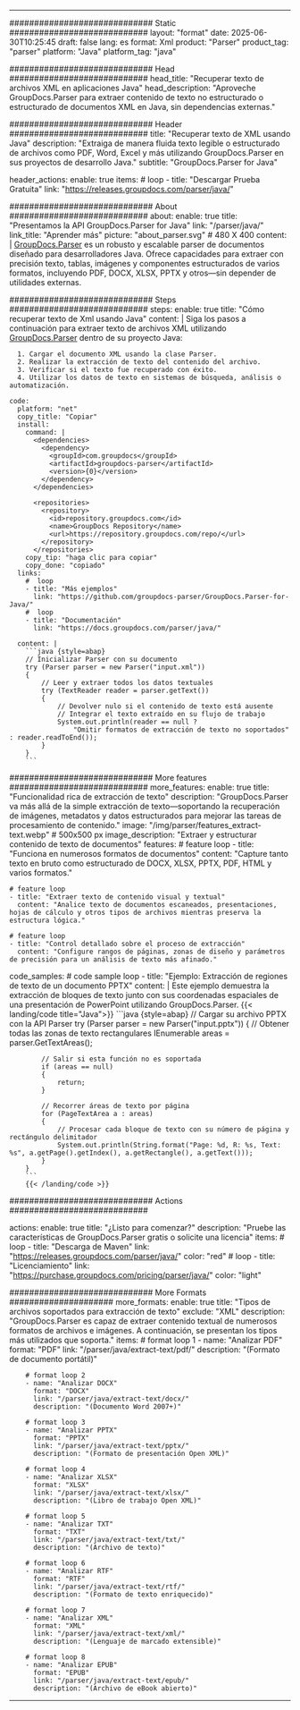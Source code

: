 


---
############################# Static ############################
layout: "format"
date:  2025-06-30T10:25:45
draft: false
lang: es
format: Xml
product: "Parser"
product_tag: "parser"
platform: "Java"
platform_tag: "java"

############################# Head ############################
head_title: "Recuperar texto de archivos XML en aplicaciones Java"
head_description: "Aproveche GroupDocs.Parser para extraer contenido de texto no estructurado o estructurado de documentos XML en Java, sin dependencias externas."

############################# Header ############################
title: "Recuperar texto de XML usando Java" 
description: "Extraiga de manera fluida texto legible o estructurado de archivos como PDF, Word, Excel y más utilizando GroupDocs.Parser en sus proyectos de desarrollo Java."
subtitle: "GroupDocs.Parser for Java" 

header_actions:
  enable: true
  items:
    #  loop
    - title: "Descargar Prueba Gratuita"
      link: "https://releases.groupdocs.com/parser/java/"
      
############################# About ############################
about:
    enable: true
    title: "Presentamos la API GroupDocs.Parser for Java"
    link: "/parser/java/"
    link_title: "Aprender más"
    picture: "about_parser.svg" # 480 X 400
    content: |
       [GroupDocs.Parser](/parser/java/) es un robusto y escalable parser de documentos diseñado para desarrolladores Java. Ofrece capacidades para extraer con precisión texto, tablas, imágenes y componentes estructurados de varios formatos, incluyendo PDF, DOCX, XLSX, PPTX y otros—sin depender de utilidades externas.

############################# Steps ############################
steps:
    enable: true
    title: "Cómo recuperar texto de Xml usando Java"
    content: |
      Siga los pasos a continuación para extraer texto de archivos XML utilizando [GroupDocs.Parser](/parser/java/) dentro de su proyecto Java:
      
      1. Cargar el documento XML usando la clase Parser.
      2. Realizar la extracción de texto del contenido del archivo.
      3. Verificar si el texto fue recuperado con éxito.
      4. Utilizar los datos de texto en sistemas de búsqueda, análisis o automatización.
   
    code:
      platform: "net"
      copy_title: "Copiar"
      install:
        command: |
          <dependencies>
            <dependency>
              <groupId>com.groupdocs</groupId>
              <artifactId>groupdocs-parser</artifactId>
              <version>{0}</version>
            </dependency>
          </dependencies>

          <repositories>
            <repository>
              <id>repository.groupdocs.com</id>
              <name>GroupDocs Repository</name>
              <url>https://repository.groupdocs.com/repo/</url>
            </repository>
          </repositories>
        copy_tip: "haga clic para copiar"
        copy_done: "copiado"
      links:
        #  loop
        - title: "Más ejemplos"
          link: "https://github.com/groupdocs-parser/GroupDocs.Parser-for-Java/"
        #  loop
        - title: "Documentación"
          link: "https://docs.groupdocs.com/parser/java/"
          
      content: |
        ```java {style=abap}
        // Inicializar Parser con su documento
        try (Parser parser = new Parser("input.xml"))
        {
            // Leer y extraer todos los datos textuales
            try (TextReader reader = parser.getText())
            {
                // Devolver nulo si el contenido de texto está ausente
                // Integrar el texto extraído en su flujo de trabajo
                System.out.println(reader == null ? 
                    "Omitir formatos de extracción de texto no soportados" : reader.readToEnd());
            }
        }
        ```            

############################# More features ############################
more_features:
  enable: true
  title: "Funcionalidad rica de extracción de texto"
  description: "GroupDocs.Parser va más allá de la simple extracción de texto—soportando la recuperación de imágenes, metadatos y datos estructurados para mejorar las tareas de procesamiento de contenido."
  image: "/img/parser/features_extract-text.webp" # 500x500 px
  image_description: "Extraer y estructurar contenido de texto de documentos"
  features:
    # feature loop
    - title: "Funciona en numerosos formatos de documentos"
      content: "Capture tanto texto en bruto como estructurado de DOCX, XLSX, PPTX, PDF, HTML y varios formatos."

    # feature loop
    - title: "Extraer texto de contenido visual y textual"
      content: "Analice texto de documentos escaneados, presentaciones, hojas de cálculo y otros tipos de archivos mientras preserva la estructura lógica."

    # feature loop
    - title: "Control detallado sobre el proceso de extracción"
      content: "Configure rangos de páginas, zonas de diseño y parámetros de precisión para un análisis de texto más afinado."
      
  code_samples:
    # code sample loop
    - title: "Ejemplo: Extracción de regiones de texto de un documento PPTX"
      content: |
        Este ejemplo demuestra la extracción de bloques de texto junto con sus coordenadas espaciales de una presentación de PowerPoint utilizando GroupDocs.Parser.
        {{< landing/code title="Java">}}
        ```java {style=abap}
        //  Cargar su archivo PPTX con la API Parser
        try (Parser parser = new Parser("input.pptx"))
        {
            // Obtener todas las zonas de texto rectangulares
            IEnumerable<PageTextArea> areas = parser.GetTextAreas();

            // Salir si esta función no es soportada
            if (areas == null)
            {
                return;
            }

            // Recorrer áreas de texto por página
            for (PageTextArea a : areas)
            {
                // Procesar cada bloque de texto con su número de página y rectángulo delimitador
                System.out.println(String.format("Page: %d, R: %s, Text: %s", a.getPage().getIndex(), a.getRectangle(), a.getText()));
            }
        }
        ```
        {{< /landing/code >}}


############################# Actions ############################

actions:
  enable: true
  title: "¿Listo para comenzar?"
  description: "Pruebe las características de GroupDocs.Parser gratis o solicite una licencia"
  items:
    #  loop
    - title: "Descarga de Maven"
      link: "https://releases.groupdocs.com/parser/java/"
      color: "red"
        #  loop
    - title: "Licenciamiento"
      link: "https://purchase.groupdocs.com/pricing/parser/java/"
      color: "light"


############################# More Formats #####################
more_formats:
    enable: true
    title: "Tipos de archivos soportados para extracción de texto"
    exclude: "XML"
    description: "GroupDocs.Parser es capaz de extraer contenido textual de numerosos formatos de archivos e imágenes. A continuación, se presentan los tipos más utilizados que soporta."
    items: 
        # format loop 1
        - name: "Analizar PDF"
          format: "PDF"
          link: "/parser/java/extract-text/pdf/"
          description: "(Formato de documento portátil)"
          
        # format loop 2
        - name: "Analizar DOCX"
          format: "DOCX"
          link: "/parser/java/extract-text/docx/"
          description: "(Documento Word 2007+)"
          
        # format loop 3
        - name: "Analizar PPTX"
          format: "PPTX"
          link: "/parser/java/extract-text/pptx/"
          description: "(Formato de presentación Open XML)"
          
        # format loop 4
        - name: "Analizar XLSX"
          format: "XLSX"
          link: "/parser/java/extract-text/xlsx/"
          description: "(Libro de trabajo Open XML)"
          
        # format loop 5
        - name: "Analizar TXT"
          format: "TXT"
          link: "/parser/java/extract-text/txt/"
          description: "(Archivo de texto)"
          
        # format loop 6
        - name: "Analizar RTF"
          format: "RTF"
          link: "/parser/java/extract-text/rtf/"
          description: "(Formato de texto enriquecido)"
          
        # format loop 7
        - name: "Analizar XML"
          format: "XML"
          link: "/parser/java/extract-text/xml/"
          description: "(Lenguaje de marcado extensible)"
          
        # format loop 8
        - name: "Analizar EPUB"
          format: "EPUB"
          link: "/parser/java/extract-text/epub/"
          description: "(Archivo de eBook abierto)"
         
          

---